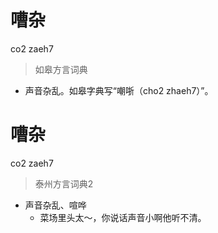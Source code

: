 # 嘈杂
co2 zaeh7
> 如皋方言词典
- 声音杂乱。如皋字典写“嘲哳（cho2 zhaeh7）”。

# 嘈杂
co2 zaeh7
> 泰州方言词典2
- 声音杂乱、喧哗
  - 菜场里头太～，你说话声音小啊他听不清。
